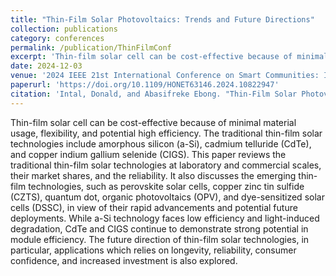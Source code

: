 ```yaml
---
title: "Thin-Film Solar Photovoltaics: Trends and Future Directions"
collection: publications
category: conferences
permalink: /publication/ThinFilmConf
excerpt: 'Thin-film solar cell can be cost-effective because of minimal material usage, flexibility, and potential high efficiency. The traditional thin-film solar technologies include amorphous silicon (a-Si), cadmium telluride (CdTe), and copper indium gallium selenide (CIGS). This paper reviews the traditional thin-film solar technologies at laboratory and commercial scales, their market shares, and the reliability. It also discusses the emerging thin-film technologies, such as perovskite solar cells, copper zinc tin sulfide (CZTS), quantum dot, organic photovoltaics (OPV), and dye-sensitized solar cells (DSSC), in view of their rapid advancements and potential future deployments. While a-Si technology faces low efficiency and light-induced degradation, CdTe and CIGS continue to demonstrate strong potential in module efficiency. The future direction of thin-film solar technologies, in particular, applications which relies on longevity, reliability, consumer confidence, and increased investment is also explored.'
date: 2024-12-03
venue: '2024 IEEE 21st International Conference on Smart Communities: Improving Quality of Life using AI, Robotics and IoT (HONET)'
paperurl: 'https://doi.org/10.1109/HONET63146.2024.10822947'
citation: 'Intal, Donald, and Abasifreke Ebong. "Thin-Film Solar Photovoltaics: Trends and Future Directions." 2024 IEEE 21st International Conference on Smart Communities: Improving Quality of Life using AI, Robotics and IoT (HONET). IEEE, 2024.'
---
```


Thin-film solar cell can be cost-effective because of minimal material usage, flexibility, and potential high efficiency. The traditional thin-film solar technologies include amorphous silicon (a-Si), cadmium telluride (CdTe), and copper indium gallium selenide (CIGS). This paper reviews the traditional thin-film solar technologies at laboratory and commercial scales, their market shares, and the reliability. It also discusses the emerging thin-film technologies, such as perovskite solar cells, copper zinc tin sulfide (CZTS), quantum dot, organic photovoltaics (OPV), and dye-sensitized solar cells (DSSC), in view of their rapid advancements and potential future deployments. While a-Si technology faces low efficiency and light-induced degradation, CdTe and CIGS continue to demonstrate strong potential in module efficiency. The future direction of thin-film solar technologies, in particular, applications which relies on longevity, reliability, consumer confidence, and increased investment is also explored.